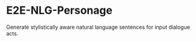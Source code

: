 # E2E-NLG-Personage
Generate stylistically aware natural language sentences for input dialogue acts.
